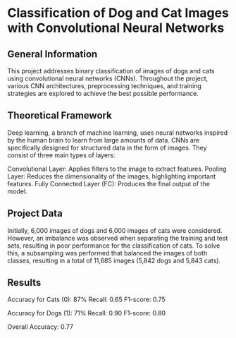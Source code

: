# Classification of Dog and Cat Images with Convolutional Neural Networks

## General Information
This project addresses binary classification of images of dogs and cats using convolutional neural networks (CNNs). Throughout the project, various CNN architectures, preprocessing techniques, and training strategies are explored to achieve the best possible performance.

## Theoretical Framework
Deep learning, a branch of machine learning, uses neural networks inspired by the human brain to learn from large amounts of data. CNNs are specifically designed for structured data in the form of images. They consist of three main types of layers:

Convolutional Layer: Applies filters to the image to extract features.
Pooling Layer: Reduces the dimensionality of the images, highlighting important features.
Fully Connected Layer (FC): Produces the final output of the model.

## Project Data
Initially, 6,000 images of dogs and 6,000 images of cats were considered. However, an imbalance was observed when separating the training and test sets, resulting in poor performance for the classification of cats. To solve this, a subsampling was performed that balanced the images of both classes, resulting in a total of 11,685 images (5,842 dogs and 5,843 cats).

## Results
Accuracy for Cats (0): 87%
Recall: 0.65
F1-score: 0.75

Accuracy for Dogs (1): 71%
Recall: 0.90
F1-score: 0.80

Overall Accuracy: 0.77
